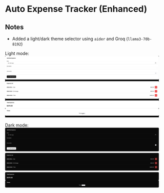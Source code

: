 # Auto Expense Tracker (Enhanced)

## Notes

- Added a light/dark theme selector using `aider` and Groq (`llama3-70b-8192`)

Light mode:
![Enhanced Auto Expense Tracker (light)](auto_expense_tracker_light.png)

Dark mode:
![Enhanced Auto Expense Tracker (dark)](auto_expense_tracker_dark.png)
